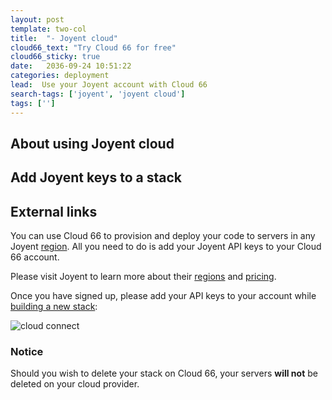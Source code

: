 ```yaml
---
layout: post
template: two-col
title:  "- Joyent cloud"
cloud66_text: "Try Cloud 66 for free"
cloud66_sticky: true
date:   2036-09-24 10:51:22
categories: deployment
lead:  Use your Joyent account with Cloud 66
search-tags: ['joyent', 'joyent cloud']
tags: ['']
---
```


## About using Joyent cloud
## Add Joyent keys to a stack
## External links

You can use Cloud 66 to provision and deploy your code to servers in any Joyent [region](/api/basics/instance-regions.html#joyent). All you need to do is add your Joyent API keys to your Cloud 66 account.

Please visit Joyent to learn more about their <a href="http://joyent.com/products/joyent-cloud/data-centers" target="_blank">regions</a> and <a href="http://joyent.com/products/joyent-cloud/pricing" target="_blank">pricing</a>.

Once you have signed up, please add your API keys to your account while [building a new stack](/getting-started/your-first-stack.html):

![cloud connect](http://cdn.cloud66.com/images/help/cloud_connect.png)

<div class="notice notice-warning">
    <h3>Notice</h3>
    <p>Should you wish to delete your stack on Cloud 66, your servers <b>will not</b> be deleted on your cloud provider.</p>
</div>
